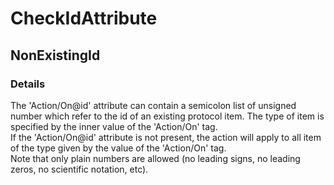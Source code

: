 ﻿---  
uid: Validator_6_3_5  
---

# CheckIdAttribute

## NonExistingId

### Details

The 'Action\/On@id' attribute can contain a semicolon list of unsigned number which refer to the id of an existing protocol item. The type of item is specified by the inner value of the 'Action\/On' tag.  
If the 'Action\/On@id' attribute is not present, the action will apply to all item of the type given by the value of the 'Action\/On' tag.  
Note that only plain numbers are allowed (no leading signs, no leading zeros, no scientific notation, etc).
